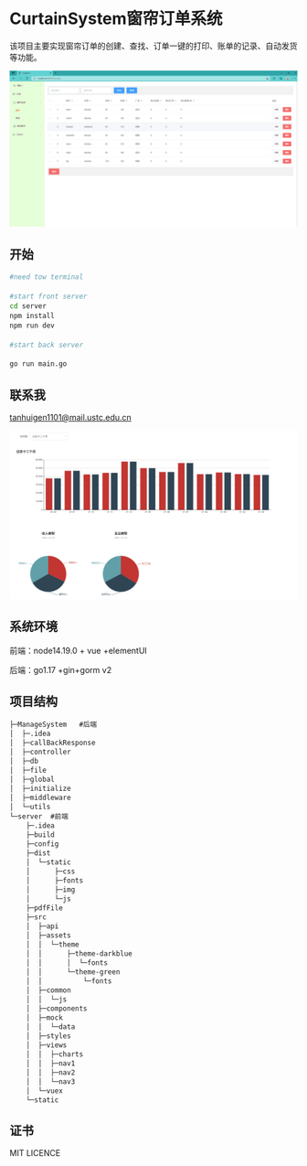 # **CurtainSystem窗帘订单系统**

该项目主要实现窗帘订单的创建、查找、订单一键的打印、账单的记录、自动发货等功能。

![image-20220222165550581](static/image-20220222165550581.png)

## 开始

```bash
#need tow terminal

#start front server
cd server
npm install
npm run dev

#start back server

go run main.go
```



## 联系我

tanhuigen1101@mail.ustc.edu.cn



![image-20220222165625972](static/image-20220222165625972.png)

## 系统环境

前端：node14.19.0 + vue +elementUI

后端：go1.17 +gin+gorm v2

## 项目结构

```
├─ManageSystem   #后端
│  ├─.idea
│  ├─callBackResponse
│  ├─controller
│  ├─db
│  ├─file
│  ├─global
│  ├─initialize
│  ├─middleware
│  └─utils
└─server  #前端
    ├─.idea
    ├─build
    ├─config
    ├─dist
    │  └─static
    │      ├─css
    │      ├─fonts
    │      ├─img
    │      └─js
    ├─pdfFile
    ├─src
    │  ├─api
    │  ├─assets
    │  │  └─theme
    │  │      ├─theme-darkblue
    │  │      │  └─fonts
    │  │      └─theme-green
    │  │          └─fonts
    │  ├─common
    │  │  └─js
    │  ├─components
    │  ├─mock
    │  │  └─data
    │  ├─styles
    │  ├─views
    │  │  ├─charts
    │  │  ├─nav1
    │  │  ├─nav2
    │  │  └─nav3
    │  └─vuex
    └─static
```

## 证书

MIT LICENCE
